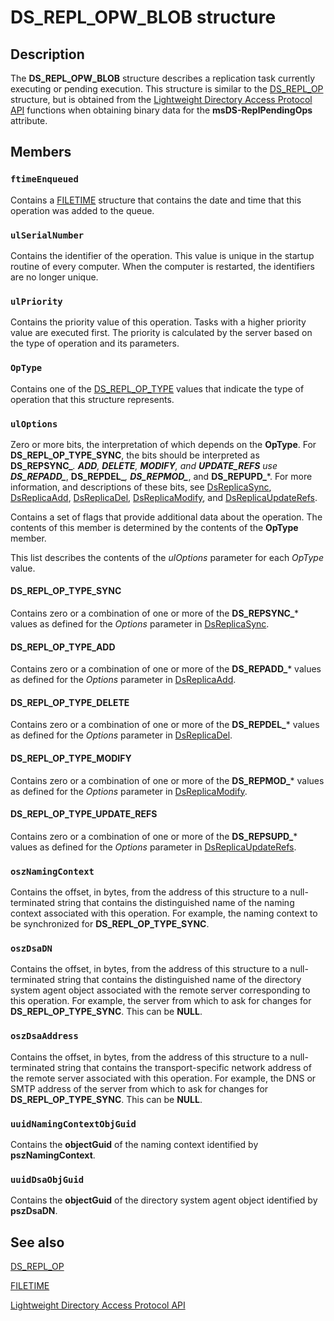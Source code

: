 # DS_REPL_OPW_BLOB structure

## Description

The **DS_REPL_OPW_BLOB** structure describes a replication task currently executing or pending execution. This structure is similar to the [DS_REPL_OP](https://learn.microsoft.com/windows/desktop/api/ntdsapi/ns-ntdsapi-ds_repl_opw) structure, but is obtained from the [Lightweight Directory Access Protocol API](https://learn.microsoft.com/previous-versions/windows/desktop/ldap/lightweight-directory-access-protocol-ldap-api) functions when obtaining binary data for the **msDS-ReplPendingOps** attribute.

## Members

### `ftimeEnqueued`

Contains a [FILETIME](https://learn.microsoft.com/windows/desktop/api/minwinbase/ns-minwinbase-filetime) structure that contains the date and time that this operation was added to the queue.

### `ulSerialNumber`

Contains the identifier of the operation. This value is unique in the startup routine of every computer. When the computer is restarted, the identifiers are no longer unique.

### `ulPriority`

Contains the priority value of this operation. Tasks with a higher priority value are executed first. The priority is calculated by the server based on the type of operation and its parameters.

### `OpType`

Contains one of the [DS_REPL_OP_TYPE](https://learn.microsoft.com/windows/desktop/api/ntdsapi/ne-ntdsapi-ds_repl_op_type) values that indicate the type of operation that this structure represents.

### `ulOptions`

Zero or more bits, the interpretation of which depends on the **OpType**. For **DS_REPL_OP_TYPE_SYNC**, the bits should be interpreted as **DS_REPSYNC_***. **ADD**, **DELETE**, **MODIFY**, and **UPDATE_REFS** use **DS_REPADD_***, **DS_REPDEL_***, **DS_REPMOD_***, and **DS_REPUPD_***. For more information, and descriptions of these bits, see
[DsReplicaSync](https://learn.microsoft.com/windows/desktop/api/ntdsapi/nf-ntdsapi-dsreplicasynca),
[DsReplicaAdd](https://learn.microsoft.com/windows/desktop/api/ntdsapi/nf-ntdsapi-dsreplicaadda),
[DsReplicaDel](https://learn.microsoft.com/windows/desktop/api/ntdsapi/nf-ntdsapi-dsreplicadela),
[DsReplicaModify](https://learn.microsoft.com/windows/desktop/api/ntdsapi/nf-ntdsapi-dsreplicamodifya), and
[DsReplicaUpdateRefs](https://learn.microsoft.com/windows/desktop/api/ntdsapi/nf-ntdsapi-dsreplicaupdaterefsa).

Contains a set of flags that provide additional data about the operation. The contents of this member is determined by the contents of the **OpType** member.

This list describes the contents of the *ulOptions* parameter for each *OpType* value.

#### DS_REPL_OP_TYPE_SYNC

Contains zero or a combination of one or more of the **DS_REPSYNC_*** values as defined for the *Options* parameter in [DsReplicaSync](https://learn.microsoft.com/windows/desktop/api/ntdsapi/nf-ntdsapi-dsreplicasynca).

#### DS_REPL_OP_TYPE_ADD

Contains zero or a combination of one or more of the **DS_REPADD_*** values as defined for the *Options* parameter in [DsReplicaAdd](https://learn.microsoft.com/windows/desktop/api/ntdsapi/nf-ntdsapi-dsreplicaadda).

#### DS_REPL_OP_TYPE_DELETE

Contains zero or a combination of one or more of the **DS_REPDEL_*** values as defined for the *Options* parameter in [DsReplicaDel](https://learn.microsoft.com/windows/desktop/api/ntdsapi/nf-ntdsapi-dsreplicadela).

#### DS_REPL_OP_TYPE_MODIFY

Contains zero or a combination of one or more of the **DS_REPMOD_*** values as defined for the *Options* parameter in [DsReplicaModify](https://learn.microsoft.com/windows/desktop/api/ntdsapi/nf-ntdsapi-dsreplicamodifya).

#### DS_REPL_OP_TYPE_UPDATE_REFS

Contains zero or a combination of one or more of the **DS_REPSUPD_*** values as defined for the *Options* parameter in [DsReplicaUpdateRefs](https://learn.microsoft.com/windows/desktop/api/ntdsapi/nf-ntdsapi-dsreplicaupdaterefsa).

### `oszNamingContext`

Contains the offset, in bytes, from the address of this structure to a null-terminated string that contains the distinguished name of the naming context associated with this operation. For example, the naming context to be synchronized for **DS_REPL_OP_TYPE_SYNC**.

### `oszDsaDN`

Contains the offset, in bytes, from the address of this structure to a null-terminated string that contains the distinguished name of the directory system agent object associated with the remote server corresponding to this operation. For example, the server from which to ask for changes for **DS_REPL_OP_TYPE_SYNC**. This can be **NULL**.

### `oszDsaAddress`

Contains the offset, in bytes, from the address of this structure to a null-terminated string that contains the transport-specific network address of the remote server associated with this operation. For example, the DNS or SMTP address of the server from which to ask for changes for **DS_REPL_OP_TYPE_SYNC**. This can be **NULL**.

### `uuidNamingContextObjGuid`

Contains the **objectGuid** of the naming context identified by **pszNamingContext**.

### `uuidDsaObjGuid`

Contains the **objectGuid** of the directory system agent object identified by **pszDsaDN**.

## See also

[DS_REPL_OP](https://learn.microsoft.com/windows/desktop/api/ntdsapi/ns-ntdsapi-ds_repl_opw)

[FILETIME](https://learn.microsoft.com/windows/desktop/api/minwinbase/ns-minwinbase-filetime)

[Lightweight Directory Access Protocol API](https://learn.microsoft.com/previous-versions/windows/desktop/ldap/lightweight-directory-access-protocol-ldap-api)